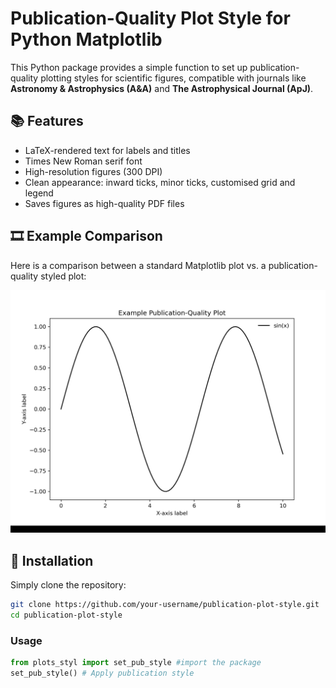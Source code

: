 # Publication-Quality Plot Style for Python Matplotlib

This Python package provides a simple function to set up publication-quality plotting styles for scientific figures, compatible with journals like **Astronomy & Astrophysics (A&A)** and **The Astrophysical Journal (ApJ)**.

## 📚 Features

- LaTeX-rendered text for labels and titles
- Times New Roman serif font
- High-resolution figures (300 DPI)
- Clean appearance: inward ticks, minor ticks, customised grid and legend
- Saves figures as high-quality PDF files

## 🎞️ Example Comparison

Here is a comparison between a standard Matplotlib plot vs. a publication-quality styled plot:

![Comparison GIF](compare_plot.gif)

## 🚀 Installation

Simply clone the repository:

```bash
git clone https://github.com/your-username/publication-plot-style.git
cd publication-plot-style
```
### Usage

```python
from plots_styl import set_pub_style #import the package
set_pub_style() # Apply publication style

